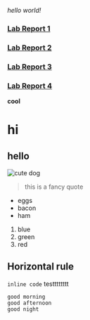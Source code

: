 *hello world!*

### [Lab Report 1](lab-report-1-week-2.md)
### [Lab Report 2](lab-report-2-week-4.md)
### [Lab Report 3](lab-report-3-week-6.md)
### [Lab Report 4](lab-report-4-week-8.md)
**cool**

# hi
## hello


![cute dog](https://hips.hearstapps.com/hmg-prod.s3.amazonaws.com/images/dog-puppy-on-garden-royalty-free-image-1586966191.jpg?crop=1.00xw:0.669xh;0,0.190xh&resize=1200:*)

> this is a fancy quote

- eggs
- bacon
- ham

1. blue
2. green
3. red

Horizontal rule
---
`inline code` testttttttt

```
good morning
good afternoon
good night
```


